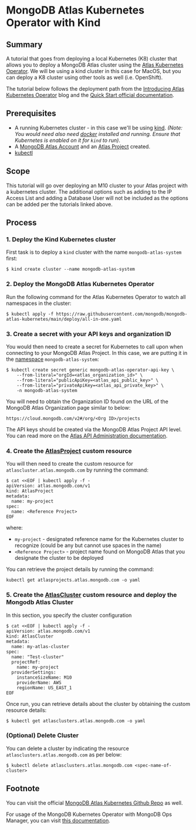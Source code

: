 # MongoDB Atlas Kubernetes Operator with Kind

## Summary

A tutorial that goes from deploying a local Kubernetes (K8) cluster that allows you to deploy a MongoDB Atlas cluster using the [Atlas Kubernetes Operator](https://www.mongodb.com/kubernetes/atlas-operator).  We will be using a kind cluster in this case for MacOS, but you can deploy a K8 cluster using other tools as well (i.e. OpenShift).

The tutorial below follows the deployment path from the [Introducing Atlas Kubernetes Operator](https://www.mongodb.com/blog/post/introducing-atlas-operator-kubernetes) blog and the [Quick Start official documentation](https://docs.atlas.mongodb.com/reference/atlas-operator/ak8so-quick-start/).

## Prerequisites
* A running Kubernetes cluster - in this case we'll be using [kind](https://kind.sigs.k8s.io/docs/user/quick-start/#configuring-your-kind-cluster).  *(Note: You would need also need [docker](https://docs.docker.com/engine/install/) installed and running.  Ensure that Kubernetes is enabled on it for `kind` to run)*.
* A [MongoDB Atlas Account](https://www.mongodb.com/atlas/database) and an [Atlas Project](https://docs.atlas.mongodb.com/tutorial/manage-projects/) created.
* [kubectl](https://kubernetes.io/docs/tasks/tools/)

## Scope
This tutorial will go over deploying an M10 cluster to your Atlas project with a kubernetes cluster.  The additional options such as adding to the IP Access List and adding a Database User will not be included as the options can be added per the tutorials linked above.

## Process

### 1. Deploy the Kind Kubernetes cluster
First task is to deploy a `kind` cluster with the name `mongodb-atlas-system` first:

```
$ kind create cluster --name mongodb-atlas-system
```

### 2. Deploy the MongoDB Atlas Kubernetes Operator
Run the following command for the Atlas Kubernetes Operator to watch all namespaces in the cluster:
```
$ kubectl apply -f https://raw.githubusercontent.com/mongodb/mongodb-atlas-kubernetes/main/deploy/all-in-one.yaml
```

### 3. Create a secret with your API keys and organization ID

You would then need to create a secret for Kubernetes to call upon when connecting to your MongoDB Atlas Project.  In this case, we are putting it in the [namespace](https://kubernetes.io/docs/concepts/overview/working-with-objects/namespaces/) `mongodb-atlas-system`:

```
$ kubectl create secret generic mongodb-atlas-operator-api-key \
    --from-literal="orgId=<atlas_organization_id>" \
    --from-literal="publicApiKey=<atlas_api_public_key>" \
    --from-literal="privateApiKey=<atlas_api_private_key>" \
    -n mongodb-atlas-system
```

You will need to obtain the Organization ID found on the URL of the MongoDB Atlas Organization page similar to below:
```
https://cloud.mongodb.com/v2#/org/<Org ID>/projects
```
The API keys should be created via the MongoDB Atlas Project API level.  You can read more on the [Atlas API Administration documentation](https://docs.atlas.mongodb.com/api/atlas-admin-api/).

### 4. Create the [AtlasProject](https://docs.atlas.mongodb.com/reference/atlas-operator/atlasproject-custom-resource/) custom resource

You will then need to create the custom resource for `atlascluster.atlas.mongodb.com` by running the command:
```
$ cat <<EOF | kubectl apply -f -
apiVersion: atlas.mongodb.com/v1
kind: AtlasProject
metadata:
  name: my-project
spec:
  name: <Reference Project>
EOF
```
where:
* `my-project` - designated reference name for the Kubernetes cluster to recognize (could be any but cannot use spaces in the name)
* `<Reference Project>` - project name found on MongoDB Atlas that you designate the cluster to be deployed

You can retrieve the project details by running the command:
```
kubectl get atlasprojects.atlas.mongodb.com -o yaml
```

### 5. Create the [AtlasCluster](https://docs.atlas.mongodb.com/reference/atlas-operator/atlascluster-custom-resource/#atlascluster-custom-resource) custom resource and deploy the Mongodb Atlas Cluster

In this section, you specify the cluster configuration
```
$ cat <<EOF | kubectl apply -f -
apiVersion: atlas.mongodb.com/v1
kind: AtlasCluster
metadata:
  name: my-atlas-cluster
spec:
  name: "Test-cluster"
  projectRef:
    name: my-project
  providerSettings:
    instanceSizeName: M10
    providerName: AWS
    regionName: US_EAST_1
EOF
```

Once run, you can retrieve details about the cluster by obtaining the custom resource details:
```
$ kubectl get atlasclusters.atlas.mongodb.com -o yaml
```

### (Optional) Delete Cluster

You can delete a cluster by indicating the resource `atlasclusters.atlas.mongodb.com` as per below:
```
$ kubectl delete atlasclusters.atlas.mongodb.com <spec-name-of-cluster>
```

## Footnote

You can visit the official [MongoDB Atlas Kubernetes Github Repo](https://github.com/mongodb/mongodb-atlas-kubernetes) as well.

For usage of the MongoDB Kubernetes Operator with MongoDB Ops Manager, you can visit [this documentation](https://docs.mongodb.com/kubernetes-operator/master/kind-quick-start/).
